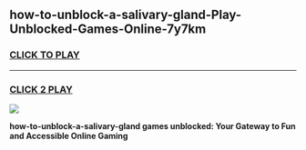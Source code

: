 
## how-to-unblock-a-salivary-gland-Play-Unblocked-Games-Online-7y7km
<h3>
<a href="https://premium76.site?title=how-to-unblock-a-salivary-gland&ref=25A">CLICK TO PLAY</a></h3>
<hr>

<h3>
<a href="https://premium76.site?title=how-to-unblock-a-salivary-gland&ref=25A">CLICK 2 PLAY</a>
  
</h3>

<a href="https://premium76.site?title=how-to-unblock-a-salivary-gland&ref=25A"><img src="https://clearcache.store/games.png"></a>


**how-to-unblock-a-salivary-gland games unblocked: Your Gateway to Fun and Accessible Online Gaming**
